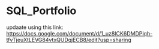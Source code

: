 # SQL_Portfolio

updaate using this link:
https://docs.google.com/document/d/1_uz8ICK6DMDPlqh-tfvTjeuXtLEVG84vtxQUDqjECB8/edit?usp=sharing
